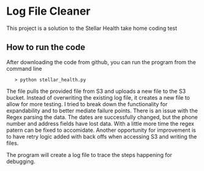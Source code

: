 # Log File Cleaner

This project is a solution to the Stellar Health take home coding test

## How to run the code

After downloading the code from github, you can run the program from the command line
```
   > python stellar_health.py
```

The file pulls the provided file from S3 and uploads a new file to the S3 bucket. Instead of overwriting the existing log file, it creates a new file to allow for more testing. I tried to break down the functionality for expandability and to better mediate failure points. There is an issue with the Regex parsing the data. The dates are successfully changed, but the phone number and address fields have lost data. With a little more time the regex patern can be fixed to accomidate. Another opportunity for improvement is to have retry logic added with back offs when accessing S3 and writing the files.

The program will create a log file to trace the steps happening for debugging. 